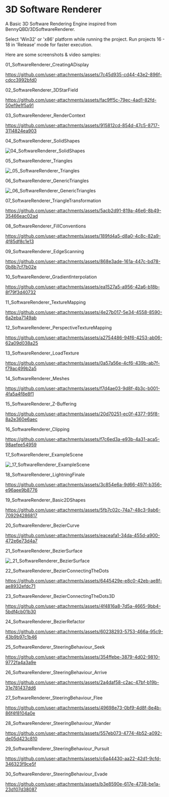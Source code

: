 # 3D Software Renderer
A Basic 3D Software Rendering Engine inspired from BennyQBD/3DSoftwareRenderer.

Select 'Win32' or 'x86' platform while running the project.
Run projects 16 - 18 in 'Release' mode for faster execution.

Here are some screenshots & video samples:

01_SoftwareRenderer_CreatingADisplay

https://github.com/user-attachments/assets/7c45d935-cd44-43e2-896f-cdcc3992bfd0

02_SoftwareRenderer_3DStarField

https://github.com/user-attachments/assets/fac9ff5c-79ec-4ad1-82fd-50ef9e1f5a91


03_SoftwareRenderer_RenderContext

https://github.com/user-attachments/assets/915812cd-854d-47c5-8717-3114824ea903

04_SoftwareRenderer_SolidShapes

![04_SoftwareRenderer_SolidShapes](https://github.com/user-attachments/assets/ed9c4453-f4f7-4ad9-aca9-c307dfbd739d)

05_SoftwareRenderer_Triangles

![_05_SoftwareRenderer_Triangles](https://github.com/user-attachments/assets/ad2197fe-0673-4852-b063-a3c2e4c7e3c3)

06_SoftwareRenderer_GenericTriangles

![_06_SoftwareRenderer_GenericTriangles](https://github.com/user-attachments/assets/5e2b15aa-0907-4c7c-84a6-db86f83185fb)

07_SoftwareRenderer_TriangleTransformation

https://github.com/user-attachments/assets/5acb2d91-819a-46e6-8b49-35466eac02ad

08_SoftwareRenderer_FillConventions

https://github.com/user-attachments/assets/189fd4a5-d8a0-4c8c-82a9-4f85df8c1e13

09_SoftwareRenderer_EdgeScanning

https://github.com/user-attachments/assets/868e3ade-161a-447c-bd78-0b8b7cf7b02e

10_SoftwareRenderer_GradientInterpolation

https://github.com/user-attachments/assets/ea1527a5-a956-42a6-b18b-8f79f3d40732

11_SoftwareRenderer_TextureMapping

https://github.com/user-attachments/assets/4e27b017-5e34-4558-8590-6a2eba7149ab

12_SoftwareRenderer_PerspectiveTextureMapping

https://github.com/user-attachments/assets/a2754486-94f6-4253-ab06-62a09d038a25

13_SoftwareRenderer_LoadTexture

https://github.com/user-attachments/assets/0a57a56e-4cf6-439b-ab7f-f79ac499b2a5

14_SoftwareRenderer_Meshes

https://github.com/user-attachments/assets/f7d4ae03-9d8f-4b3c-b001-4fa5a4f8e8f1

15_SoftwareRenderer_Z-Buffering

https://github.com/user-attachments/assets/20d70251-ec0f-4377-95f8-8a2e360e6aec

16_SoftwareRenderer_Clipping

https://github.com/user-attachments/assets/f7c6ed3a-e93b-4a31-aca5-98aefee54959

17_SoftwareRenderer_ExampleScene

![_17_SoftwareRenderer_ExampleScene](https://github.com/user-attachments/assets/d5122988-f7fa-4494-9df1-aca6824b460f)

18_SoftwareRenderer_LightningFinale

https://github.com/user-attachments/assets/3c854e6a-9d66-497f-b356-e96aee9b8776

19_SoftwareRenderer_Basic2DShapes

https://github.com/user-attachments/assets/5fb7c02c-74a7-48c3-9ab6-709294286817

20_SoftwareRenderer_BezierCurve

https://github.com/user-attachments/assets/eaceafa1-34da-455d-a900-472e6e73d4a7

21_SoftwareRenderer_BezierSurface

![_21_SoftwareRenderer_BezierSurface](https://github.com/user-attachments/assets/045b632a-1f32-4013-a004-33eac9144095)

22_SoftwareRenderer_BezierConnectingTheDots

https://github.com/user-attachments/assets/6445429e-e8c0-42eb-ae8f-ae8932efdc71

23_SoftwareRenderer_BezierConnectingTheDots3D

https://github.com/user-attachments/assets/4f4816a8-7d5a-4665-9bb4-5bdf4cb01b30

24_SoftwareRenderer_BezierRefactor

https://github.com/user-attachments/assets/60238293-5753-466a-95c9-43b9b97c1b46

25_SoftwareRenderer_SteeringBehaviour_Seek

https://github.com/user-attachments/assets/354ffebe-3879-4d02-9810-9772fa4a3a9e

26_SoftwareRenderer_SteeringBehaviour_Arrive

https://github.com/user-attachments/assets/2a4daf58-c2ac-47bf-b19b-31e781437dd6

27_SoftwareRenderer_SteeringBehaviour_Flee

https://github.com/user-attachments/assets/49698e73-0bf9-4d8f-8e4b-86f4f8104a0e

28_SoftwareRenderer_SteeringBehaviour_Wander

https://github.com/user-attachments/assets/557eb073-4774-4b52-a092-de05d423c810

29_SoftwareRenderer_SteeringBehaviour_Pursuit

https://github.com/user-attachments/assets/c6a44430-aa22-42d1-9cfd-346323f9ce5f

30_SoftwareRenderer_SteeringBehaviour_Evade

https://github.com/user-attachments/assets/b3e8590e-617e-4738-be1a-23d107d38087
